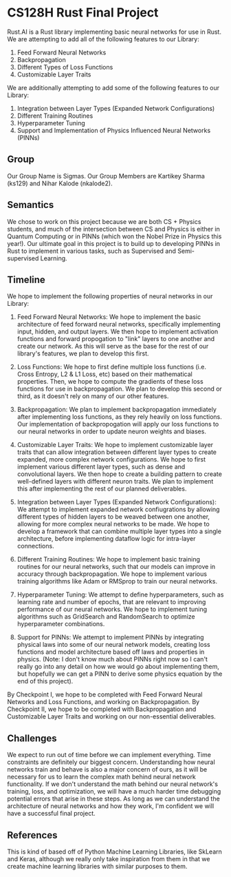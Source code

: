 # CS128H Rust Final Project

Rust.AI is a Rust library implementing basic neural networks for use in Rust. We are attempting to add all of the following features to our Library:

1) Feed Forward Neural Networks
2) Backpropagation
3) Different Types of Loss Functions
4) Customizable Layer Traits

We are additionally attempting to add some of the following features to our Library:

1) Integration between Layer Types (Expanded Network Configurations)
2) Different Training Routines
3) Hyperparameter Tuning
4) Support and Implementation of Physics Influenced Neural Networks (PINNs)

## Group

Our Group Name is Sigmas. Our Group Members are Kartikey Sharma (ks129) and Nihar Kalode (nkalode2).

## Semantics

We chose to work on this project because we are both CS + Physics students, and much of the intersection between CS and Physics is either in Quantum Computing or in PINNs (which won the Nobel Prize in Physics this year!). Our ultimate goal in this project is to build up to developing PINNs in Rust to implement in various tasks, such as Supervised and Semi-supervised Learning. 

## Timeline

We hope to implement the following properties of neural networks in our Library:

1) Feed Forward Neural Networks:
  We hope to implement the basic architecture of feed forward neural networks, specifically implementing input, hidden, and output layers. We then hope to implement activation functions and forward propogation to "link" layers to one another and create our network. As this will serve as the base for the rest of our library's features, we plan to develop this first.

2) Loss Functions:
   We hope to first define multiple loss functions (i.e. Cross Entropy, L2 & L1 Loss, etc) based on their mathematical properties. Then, we hope to compute the gradients of these loss functions for use in backpropagation. We plan to develop this second or third, as it doesn't rely on many of our other features.

3) Backpropagation:
   We plan to implement backpropagation immediately after implementing loss functions, as they rely heavily on loss functions. Our implementation of backpropogation will apply our loss functions to our neural networks in order to update neuron weights and biases.
   
4) Customizable Layer Traits:
   We hope to implement customizable layer traits that can allow integration between different layer types to create expanded, more complex network configurations. We hope to first implement various different layer types, such as dense and convolutional layers. We then hope to create a building pattern to create well-defined layers with different neuron traits. We plan to implement this after implementing the rest of our planned deliverables.

5) Integration between Layer Types (Expanded Network Configurations):
   We attempt to implement expanded network confiugrations by allowing different types of hidden layers to be weaved between one another, allowing for more complex neural networks to be made. We hope to develop a framework that can combine multiple layer types into a single architecture, before implementing dataflow logic for intra-layer connections.

6) Different Training Routines:
   We hope to implement basic training routines for our neural networks, such that our models can improve in accuracy through backpropagation. We hope to implement various training algorithms like Adam or RMSprop to train our neural networks.
7) Hyperparameter Tuning:
   We attempt to define hyperparameters, such as learning rate and number of epochs, that are relevant to improving performance of our neural networks. We hope to implement tuning algorithms such as GridSearch and RandomSearch to optimize hyperparameter combinations. 
8) Support for PINNs:
  We attempt to implement PINNs by integrating physical laws into some of our neural network models, creating loss functions and model architecture based off laws and properties in physics. (Note: I don't know much about PINNs right now so I can't really go into any detail on how we would go about implementing them, but hopefully we can get a PINN to derive some physics equation by the end of this project).

By Checkpoint I, we hope to be completed with Feed Forward Neural Networks and Loss Functions, and working on Backpropagation. By Checkpoint II, we hope to be completed with Backpropagation and Customizable Layer Traits and working on our non-essential deliverables. 

## Challenges
We expect to run out of time before we can implement everything. Time constraints are definitely our biggest concern. Understanding how neural networks train and behave is also a major concern of ours, as it will be necessary for us to learn the complex math behind neural network functionality. If we don't understand the math behind our neural network's training, loss, and optimization, we will have a much harder time debugging potential errors that arise in these steps. As long as we can understand the architecture of neural networks and how they work, I'm confident we will have a successful final project.

## References

This is kind of based off of Python Machine Learning Libraries, like SkLearn and Keras, although we really only take inspiration from them in that we create machine learning libraries with similar purposes to them.
